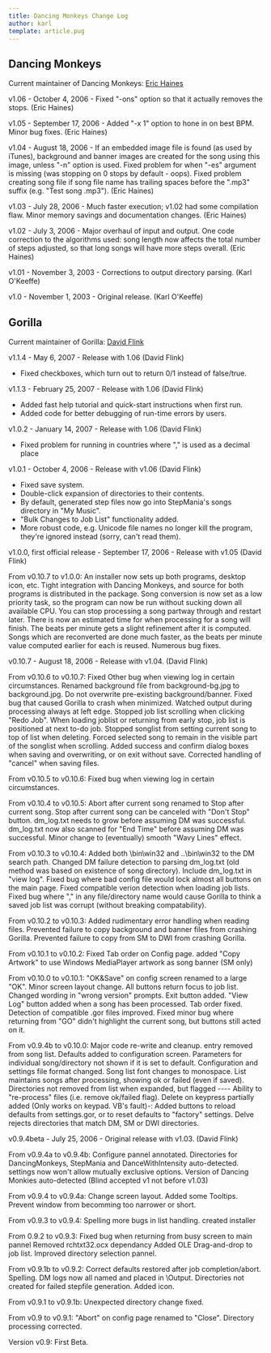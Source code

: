 ```yaml
---
title: Dancing Monkeys Change Log
author: karl
template: article.pug
---
```


## Dancing Monkeys

Current maintainer of Dancing Monkeys: [Eric Haines](http://erich.realtimerendering.com/)

v1.06 - October 4, 2006 - Fixed "-ons" option so that it actually removes the stops. (Eric Haines)

v1.05 - September 17, 2006 - Added "-x 1" option to hone in on best BPM. Minor bug fixes. (Eric Haines)

v1.04 - August 18, 2006 - If an embedded image file is found (as used by iTunes), background and banner images are created for the song using this image, unless "-n" option is used. Fixed problem for when "-es" argument is missing (was stopping on 0 stops by default - oops). Fixed problem creating song file if song file name has trailing spaces before the ".mp3" suffix (e.g. "Test song .mp3"). (Eric Haines)

v1.03 - July 28, 2006 - Much faster execution; v1.02 had some compilation flaw. Minor memory savings and documentation changes. (Eric Haines)

v1.02 - July 3, 2006 - Major overhaul of input and output. One code correction to the algorithms used: song length now affects the total number of steps adjusted, so that long songs will have more steps overall. (Eric Haines)

v1.01 - November 3, 2003 - Corrections to output directory parsing. (Karl O'Keeffe)

v1.0 - November 1, 2003 - Original release. (Karl O'Keeffe)

## Gorilla

Current maintainer of Gorilla: [David Flink](mailto:DancingGorilla@gmail.com)

v1.1.4 - May 6, 2007 - Release with 1.06 (David Flink)

*   Fixed checkboxes, which turn out to return 0/1 instead of false/true.

v1.1.3 - February 25, 2007 - Release with 1.06 (David Flink)

*   Added fast help tutorial and quick-start instructions when first run.
*   Added code for better debugging of run-time errors by users.

v1.0.2 - January 14, 2007 - Release with 1.06 (David Flink)

*   Fixed problem for running in countries where "," is used as a decimal place

v1.0.1 - October 4, 2006 - Release with v1.06 (David Flink)

*   Fixed save system.
*   Double-click expansion of directories to their contents.
*   By default, generated step files now go into StepMania's songs directory in "My Music".
*   "Bulk Changes to Job List" functionality added.
*   More robust code, e.g. Unicode file names no longer kill the program, they're ignored instead (sorry, can't read them).

v1.0.0, first official release - September 17, 2006 - Release with v1.05 (David Flink)

From v0.10.7 to v1.0.0:
An installer now sets up both programs, desktop icon, etc. Tight integration with Dancing Monkeys, and source for both programs is distributed in the package. Song conversion is now set as a low priority task, so the program can now be run without sucking down all available CPU. You can stop processing a song partway through and restart later. There is now an estimated time for when processing for a song will finish. The beats per minute gets a slight refinement after it is computed. Songs which are reconverted are done much faster, as the beats per minute value computed earlier for each is reused. Numerous bug fixes.

v0.10.7 - August 18, 2006 - Release with v1.04\. (David Flink)

From v0.10.6 to v0.10.7:
Fixed Other bug when viewing log in certain circumstances. Renamed background file from background-bg.jpg to background.jpg. Do not overwrite pre-existing background/banner. Fixed bug that caused Gorilla to crash when minimized. Watched output during processing always at left edge. Stopped job list scrolling when clicking "Redo Job". When loading joblist or returning from early stop, job list is positioned at next to-do job. Stopped songlist from setting current song to top of list when deleting. Forced selected song to remain in the visible part of the songlist when scrolling. Added success and confirm dialog boxes when saving and overwriting, or on exit without save. Corrected handling of "cancel" when saving files.

From v0.10.5 to v0.10.6:
Fixed bug when viewing log in certain circumstances.

From v0.10.4 to v0.10.5:
Abort after current song renamed to Stop after current song. Stop after current song can be canceled with "Don't Stop" button. dm_log.txt needs to grow before assuming DM was successful. dm_log.txt now also scanned for "End Time" before assuming DM was successful. Minor change to (eventually) smooth "Wavy Lines" effect.

From v0.10.3 to v0.10.4:
Added both \bin\win32 and ..\bin\win32 to the DM search path. Changed DM failure detection to parsing dm_log.txt (old method was based on existence of song directory). Include dm_log.txt in "view log". Fixed bug where bad config file would lock almost all buttons on the main page. Fixed compatible verion detection when loading job lists. Fixed bug where "," in any file/directory name would cause Gorilla to think a saved job list was corrupt (without breaking compatability).

From v0.10.2 to v0.10.3:
Added rudimentary error handling when reading files. Prevented failure to copy background and banner files from crashing Gorilla. Prevented failure to copy from SM to DWI from crashing Gorilla.

From v0.10.1 to v0.10.2:
Fixed Tab order on Config page. added "Copy Artwork" to use Windows MediaPlayer artwork as song banner (SM only)

From v0.10.0 to v0.10.1:
"OK&Save" on config screen renamed to a large "OK". Minor screen layout change. All buttons return focus to job list. Changed wording in "wrong version" prompts. Exit button added. "View Log" button added when a song has been processed. Tab order fixed. Detection of compatible .gor files improved. Fixed minor bug where returning from "GO" didn't highlight the current song, but buttons still acted on it.

From v0.9.4b to v0.10.0:
Major code re-write and cleanup. <default> entry removed from song list. Defaults added to configuration screen. Parameters for individual song/directory not shown if it is set to default. Configuration and settings file format changed. Song list font changes to monospace. List maintains songs after processing, showing ok or failed (even if saved). Directories not removed from list when expanded, but flagged ---- Ability to "re-process" files (i.e. remove ok/failed flag). Delete on keypress partially added (Only works on keypad. VB's fault)-: Added buttons to reload defaults from settings.gor, or to reset defaults to "factory" settings. Delve rejects directories that match DM, SM or DWI directories.

v0.9.4beta - July 25, 2006 - Original release with v1.03\. (David Flink)

From v0.9.4a to v0.9.4b:
Configure pannel annotated. Directories for DancingMonkeys, StepMania and DanceWithIntensity auto-detected. <default> settings now won't allow mutually exclusive options. Version of Dancing Monkies auto-detected (Blind accepted v1 not before v1.03)

From v0.9.4 to v0.9.4a:
Change screen layout. Added some Tooltips. Prevent window from becomming too narrower or short.

From v0.9.3 to v0.9.4:
Spelling more bugs in list handling. created installer

From 0.9.2 to v0.9.3:
Fixed bug when returning from busy screen to main pannel Removed rchtxt32.ocx dependancy Added OLE Drag-and-drop to job list. Improved directory selection pannel.

From v0.9.1b to v0.9.2:
Correct defaults restored after job completion/abort. Spelling. DM logs now all named and placed in <DancingMonkeys>\Output. Directories not created for failed stepfile generation. Added icon.

From v0.9.1 to v0.9.1b:
Unexpected directory change fixed.

From v0.9 to v0.9.1:
"Abort" on config page renamed to "Close". Directory processing corrected.

Version v0.9:
First Beta.
